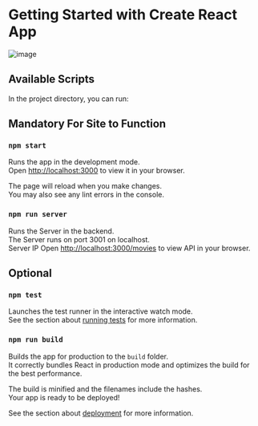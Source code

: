 # Getting Started with Create React App

![image](https://user-images.githubusercontent.com/50000851/234774352-0fb42ff3-41ae-471a-a7c8-ff02a8670af0.png)

## Available Scripts

In the project directory, you can run:

## Mandatory For Site to Function

### `npm start`

Runs the app in the development mode.\
Open [http://localhost:3000](http://localhost:3000) to view it in your browser.

The page will reload when you make changes.\
You may also see any lint errors in the console.

### `npm run server`

Runs the Server in the backend. \
The Server runs on port 3001 on localhost. \
Server IP Open [http://localhost:3000/movies](http://localhost:3000/movies) to view API in your browser.

## Optional

### `npm test`

Launches the test runner in the interactive watch mode.\
See the section about [running tests](https://facebook.github.io/create-react-app/docs/running-tests) for more information.

### `npm run build`

Builds the app for production to the `build` folder.\
It correctly bundles React in production mode and optimizes the build for the best performance.

The build is minified and the filenames include the hashes.\
Your app is ready to be deployed!

See the section about [deployment](https://facebook.github.io/create-react-app/docs/deployment) for more information.
